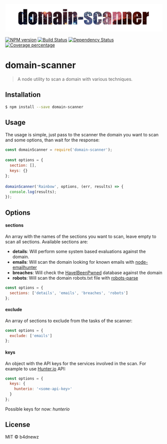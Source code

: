 ![banner](banner.jpg)

[![NPM version][npm-image]][npm-url] [![Build Status][travis-image]][travis-url] [![Dependency Status][daviddm-image]][daviddm-url] [![Coverage percentage][coveralls-image]][coveralls-url]

# domain-scanner
> A node utility to scan a domain with various techniques.

## Installation

```sh
$ npm install --save domain-scanner
```

## Usage
The usage is simple, just pass to the scanner the domain you want to scan and some options, than wait for the response:
```js
const domainScanner = require('domain-scanner');

const options = {
  section: [],
  keys: {}
};

domainScanner('Rainbow', options, (err, results) => {
  console.log(results);
});
```

## Options
#### sections
An array with the names of the sections you want to scan, leave empty to scan all sections. Available sections are:
* __details__: Will perform some system based evaluations against the domain.
* __emails__: Will scan the domain looking for known emails with [node-emailhunter](https://github.com/b4dnewz/node-emailhunter)
* __breaches__: Will check the [HaveIBeenPwned](https://haveibeenpwned.com/DomainSearch) database against the domain
* __robots__: Will scan the domain robots.txt file with [robots-parse](https://github.com/b4dnewz/robots-parse)

```js
const options = {
  sections: ['details', 'emails', 'breaches', 'robots']
};
```

#### exclude
An array of sections to exclude from the tasks of the scanner:
```js
const options = {
  exclude: ['emails']
};
```

#### keys
An object with the API keys for the services involved in the scan. For example to use [Hunter.io](https://hunter.io/) API:
```js
const options = {
  keys: {
    hunterio: '<some-api-key>'
  }
};
```
Possible keys for now: _hunterio_

## License

MIT © b4dnewz


[npm-image]: https://badge.fury.io/js/domain-scanner.svg
[npm-url]: https://npmjs.org/package/domain-scanner
[travis-image]: https://travis-ci.org/b4dnewz/domain-scanner.svg?branch=master
[travis-url]: https://travis-ci.org/b4dnewz/domain-scanner
[daviddm-image]: https://david-dm.org/b4dnewz/domain-scanner.svg?theme=shields.io
[daviddm-url]: https://david-dm.org/b4dnewz/domain-scanner
[coveralls-image]: https://coveralls.io/repos/b4dnewz/domain-scanner/badge.svg
[coveralls-url]: https://coveralls.io/r/b4dnewz/domain-scanner
